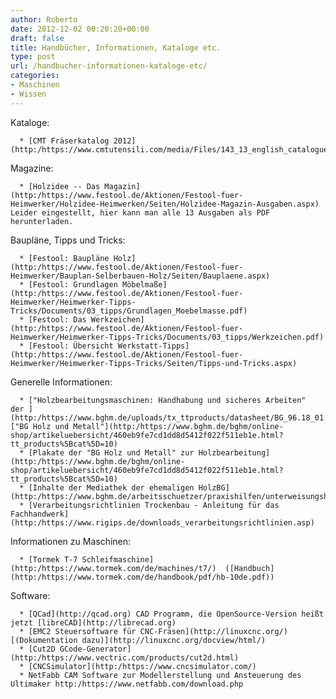 ```yaml
---
author: Roberto
date: 2012-12-02 00:20:20+00:00
draft: false
title: Handbücher, Informationen, Kataloge etc.
type: post
url: /handbucher-informationen-kataloge-etc/
categories:
- Maschinen
- Wissen
---
```


Kataloge:



	  * [CMT Fräserkatalog 2012](http:/https://www.cmtutensili.com/media/Files/143_13_english_catalogue_2012.pdf)

Magazine:

	  * [Holzidee -- Das Magazin](http:/https://www.festool.de/Aktionen/Festool-fuer-Heimwerker/Holzidee-Heimwerken/Seiten/Holzidee-Magazin-Ausgaben.aspx) Leider eingestellt, hier kann man alle 13 Ausgaben als PDF herunterladen.

Baupläne, Tipps und Tricks:

	  * [Festool: Baupläne Holz](http:/https://www.festool.de/Aktionen/Festool-fuer-Heimwerker/Bauplan-Selberbauen-Holz/Seiten/Bauplaene.aspx)
	  * [Festool: Grundlagen Möbelmaße](http:/https://www.festool.de/Aktionen/Festool-fuer-Heimwerker/Heimwerker-Tipps-Tricks/Documents/03_tipps/Grundlagen_Moebelmasse.pdf)
	  * [Festool: Das Werkzeichen](http:/https://www.festool.de/Aktionen/Festool-fuer-Heimwerker/Heimwerker-Tipps-Tricks/Documents/03_tipps/Werkzeichen.pdf)
	  * [Festool: Übersicht Werkstatt-Tipps](http:/https://www.festool.de/Aktionen/Festool-fuer-Heimwerker/Heimwerker-Tipps-Tricks/Seiten/Tipps-und-Tricks.aspx)

Generelle Informationen:

	  * ["Holzbearbeitungsmaschinen: Handhabung und sicheres Arbeiten" der ](http:/https://www.bghm.de/uploads/tx_ttproducts/datasheet/BG_96.18_01.pdf)["BG Holz und Metall"](http:/https://www.bghm.de/bghm/online-shop/artikeluebersicht/460eb9fe7cd1dd8d5412f022f511eb1e.html?tt_products%5Bcat%5D=10)
	  * [Plakate der "BG Holz und Metall" zur Holzbearbeitung](http:/https://www.bghm.de/bghm/online-shop/artikeluebersicht/460eb9fe7cd1dd8d5412f022f511eb1e.html?tt_products%5Bcat%5D=10)
	  * [Inhalte der Mediathek der ehemaligen HolzBG](http:/https://www.bghm.de/arbeitsschuetzer/praxishilfen/unterweisungshilfen.html)
	  * [Verarbeitungsrichtlinien Trockenbau - Anleitung für das Fachhandwerk](http:/https://www.rigips.de/downloads_verarbeitungsrichtlinien.asp)

Informationen zu Maschinen:

	  * [Tormek T-7 Schleifmaschine](http:/https://www.tormek.com/de/machines/t7/)  ([Handbuch](http:/https://www.tormek.com/de/handbook/pdf/hb-10de.pdf))

Software:

	  * [QCad](http://qcad.org) CAD Programm, die OpenSource-Version heißt jetzt [libreCAD](http://librecad.org)
	  * [EMC2 Steuersoftware für CNC-Fräsen](http://linuxcnc.org/) [(Dokumentation dazu)](http://linuxcnc.org/docview/html/)
	  * [Cut2D GCode-Generator](http:/https://www.vectric.com/products/cut2d.html)
	  * [CNCSimulator](http:/https://www.cncsimulator.com/)
	  * NetFabb CAM Software zur Modellerstellung und Ansteuerung des Ultimaker http:/https://www.netfabb.com/download.php

